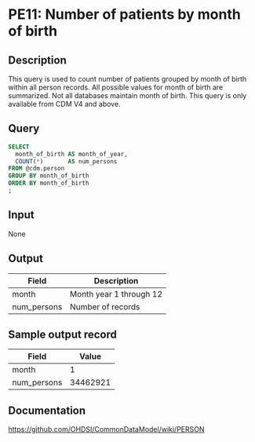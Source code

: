 <!---
Group:person
Name:PE11 Number of patients by month of birth
Author:Patrick Ryan
CDM Version: 5.0
-->

# PE11: Number of patients by month of birth

## Description
This query is used to count number of patients grouped by month of birth within all person records. All possible values for month of birth are summarized. Not all databases maintain month of birth. This query is only available from CDM V4 and above.

## Query
```sql
SELECT
  month_of_birth AS month_of_year,
  COUNT(*)       AS num_persons
FROM @cdm.person
GROUP BY month_of_birth
ORDER BY month_of_birth
;
```

## Input

None

## Output

|  Field |  Description |
| --- | --- |
|  month |  Month year 1 through 12 |
|  num_persons |  Number of records |

## Sample output record

| Field |  Value |
| --- | --- |
|  month |  1 |
|  num_persons |  34462921 |

## Documentation
https://github.com/OHDSI/CommonDataModel/wiki/PERSON
